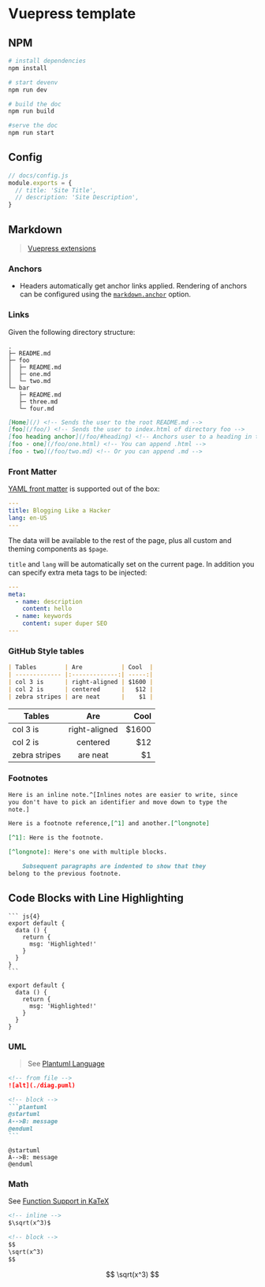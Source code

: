 # Vuepress template

## NPM

```bash
# install dependencies
npm install

# start devenv
npm run dev

# build the doc
npm run build

#serve the doc
npm run start
```

## Config

```javascript
// docs/config.js
module.exports = {
  // title: 'Site Title',
  // description: 'Site Description',
}
```

## Markdown

> [Vuepress extensions](https://vuepress.vuejs.org/guide/markdown.html)


### Anchors
- Headers automatically get anchor links applied. Rendering of anchors can be configured using the [`markdown.anchor`](https://vuepress.vuejs.org/config/#markdown-anchor) option.


### Links

Given the following directory structure:

```
.
├─ README.md
├─ foo
│  ├─ README.md
│  ├─ one.md
│  └─ two.md
└─ bar
   ├─ README.md
   ├─ three.md
   └─ four.md
```

```md
[Home](/) <!-- Sends the user to the root README.md -->
[foo](/foo/) <!-- Sends the user to index.html of directory foo -->
[foo heading anchor](/foo/#heading) <!-- Anchors user to a heading in the foo README file -->
[foo - one](/foo/one.html) <!-- You can append .html -->
[foo - two](/foo/two.md) <!-- Or you can append .md -->
```

### Front Matter

[YAML front matter](https://jekyllrb.com/docs/frontmatter/) is supported out of the box:

``` yaml
---
title: Blogging Like a Hacker
lang: en-US
---
```

The data will be available to the rest of the page, plus all custom and theming components as `$page`.

`title` and `lang` will be automatically set on the current page. In addition you can specify extra meta tags to be injected:

``` yaml
---
meta:
  - name: description
    content: hello
  - name: keywords
    content: super duper SEO
---
```

### GitHub Style tables

```md
| Tables        | Are           | Cool  |
| ------------- |:-------------:| -----:|
| col 3 is      | right-aligned | $1600 |
| col 2 is      | centered      |   $12 |
| zebra stripes | are neat      |    $1 |
```

| Tables        | Are           | Cool  |
| ------------- |:-------------:| -----:|
| col 3 is      | right-aligned | $1600 |
| col 2 is      | centered      |   $12 |
| zebra stripes | are neat      |    $1 |

### Footnotes

```md
Here is an inline note.^[Inlines notes are easier to write, since
you don't have to pick an identifier and move down to type the
note.]

Here is a footnote reference,[^1] and another.[^longnote]

[^1]: Here is the footnote.

[^longnote]: Here's one with multiple blocks.

    Subsequent paragraphs are indented to show that they
belong to the previous footnote.
```
## Code Blocks with Line Highlighting

````
``` js{4}
export default {
  data () {
    return {
      msg: 'Highlighted!'
    }
  }
}
```
````

``` js{4}
export default {
  data () {
    return {
      msg: 'Highlighted!'
    }
  }
}
```

### UML

> See [Plantuml Language](http://plantuml.com/)

```md
<!-- from file -->
![alt](./diag.puml)
```

````md
<!-- block -->
```plantuml
@startuml
A-->B: message
@enduml
```
````

```plantuml
@startuml
A-->B: message
@enduml
```

### Math

See [Function Support in KaTeX](https://github.com/Khan/KaTeX/wiki/Function-Support-in-KaTeX)

```md
<!-- inline -->
$\sqrt(x^3)$
```

```md
<!-- block -->
$$
\sqrt(x^3)
$$
```

$$
\sqrt(x^3)
$$
